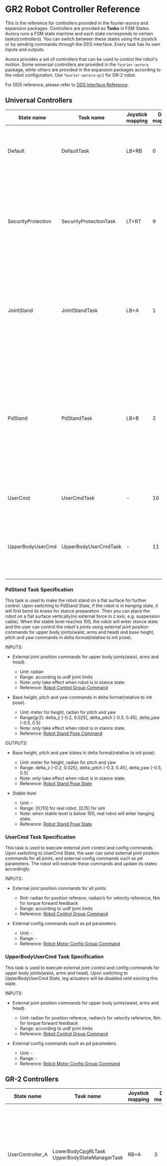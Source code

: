 # GR2 Robot Controller Reference

This is the reference for controllers provided in the fourier-aurora and expansion packages. Controllers are provided as **Tasks** in FSM States. Aurora runs a FSM state machine and each state corresponds to certain tasks(controllers). You can switch between these states using the joystick or by sending commands through the DDS interface. Every task has its own inputs and outputs.

Aurora provides a set of controllers that can be used to control the robot's motion. Some universal controllers are provided in the `fourier-aurora` package, while others are provided in the expansion packages according to the robot configuration. Use `fourier-aurora-gr2` for GR-2 robot.

For DDS reference, please refer to [DDS Interface Reference](../aurora_dds_reference_EN.md).

## Universal Controllers

State name | Task name | Joystick mapping | DDS mapping | Description
-----------|-----------|------------------|------------|------------
Default | DefaultTask | LB+RB | 0 | Default state, do nothing, used as the default state after starting the FSM.
SecurityProtection | SecurityProtectionTask | LT+RT | 9 | Safety state, stops all actuators for emergency situations. Will reactivate the actuators when exiting this state.
JointStand | JointStandTask | LB+A | 1 | All actuators move to zero position. Used to check if all actuator joints are working properly and zero calibrations are done.
PdStand | PdStandTask | LB+B | 2 | Robot stand on flat surface, supports external joint position commands for upper body joints(waist, arms and head) and stand pose adjustment including base height, pitch and yaw.
UserCmd | UserCmdTask | - | 10 | Excute external joint control and config commands.
UpperBodyUserCmd | UpperBodyUserCmdTask | - | 11 | Excute external joint control and config commands for upper body joints(waist, arms and head).

### PdStand Task Specification

This task is used to make the robot stand on a flat surface for further control. Upon switching to PdStand State, if the robot is in hanging state, it will first bend its knees for stance preparation. Then you can place the robot on a flat surface vertically(no external force in z axis, e.g. suspension cable). When the stable level reaches 100, the robot will enter stance state and the user can control the robot's joints using external joint position commands for upper body joints(waist, arms and head) and base height, pitch and yaw commands in delta format(relative to init pose).

INPUTS:

- External joint position commands for upper body joints(waist, arms and head).
  - Unit: radian
  - Range: according to urdf joint limits
  - Note: only take effect when robot is in stance state.
  - Reference: [Robot Control Group Command](../aurora_dds_reference_EN.md#robot-control-group-command)

- Base height, pitch and yaw commands in delta format(relative to init pose).
  - Unit: meter for height, radian for pitch and yaw
  - Range(gr2): delta_z [-0.2, 0.025], delta_pitch [-0.3, 0.45], delta_yaw [-0.5, 0.5]
  - Note: only take effect when robot is in stance state.
  - Reference: [Robot Stand Pose Command](../aurora_dds_reference_EN.md#robot-stand-pose-command)

OUTPUTS:

- Base height, pitch and yaw states in delta format(relative to init pose).
  - Unit: meter for height, radian for pitch and yaw
  - Range: delta_z [-0.2, 0.025], delta_pitch [-0.3, 0.45], delta_yaw [-0.5, 0.5]
  - Note: only take effect when robot is in stance state.
  - Reference: [Robot Stand Pose State](../aurora_dds_reference_EN.md#robot-stand-pose-state)

- Stable level
  - Unit: -
  - Range: [0,110] for real robot, [0,15] for sim
  - Note: when stable level is below 100, real robot will enter hanging state.
  - Reference: [Robot Stand Pose State](../aurora_dds_reference_EN.md#robot-stand-pose-state)

### UserCmd Task Specification

This task is used to execute external joint control and config commands. Upon switching to UserCmd State, the user can send external joint position commands for all joints, and external config commands such as pd parameters. The robot will execute these commands and update its states accordingly.

INPUTS:

- External joint position commands for all joints.
  - Rnit: radian for position referece, radian/s for velocity reference, Nm for torque forward feedback
  - Range: according to urdf joint limits
  - Reference: [Robot Control Group Command](../aurora_dds_reference_EN.md#robot-control-group-command)

- External config commands such as pd parameters.
  - Unit: -
  - Range: -
  - Reference: [Robot Motor Config Group Command](../aurora_dds_reference_EN.md#robot-motor-config-group-command)

### UpperBodyUserCmd Task Specification

This task is used to execute external joint control and config commands for upper body joints(waist, arms and head). Upon switching to UpperBodyUserCmd State, leg actuators will be disabled until exicting this state.

INPUTS:

- External joint position commands for upper body joints(waist, arms and head).
  - Unit: radian for position referece, radian/s for velocity reference, Nm for torque forward feedback
  - Range: according to urdf joint limits
  - Reference: [Robot Control Group Command](../aurora_dds_reference_EN.md#robot-control-group-command)

- External config commands such as pd parameters.
  - Unit: -
  - Range: -
  - Reference: [Robot Motor Config Group Command](../aurora_dds_reference_EN.md#robot-motor-config-group-command)

## GR-2 Controllers

State name | Task name | Joystick mapping | DDS mapping | Description
-----------|-----------|------------------|-------------|------------
UserController_A | LowerBodyCpgRLTask UpperBodyStateManagerTask | RB+A | 3 | Straight Leg RL policy walking, receives external velocity commands(vx, vy, vyaw), supports external joint control commands for upper body joints(waist, arms, head and hands)
<!-- UserController_B | LowerBodyWBCLowerTask UpperBodyStateManagerTask| LB+B | 4 | Agile RL policy walking, receives external velocity commands(vx, vy, vyaw) and stand pose adjustment including base height and pitch, supports external joint control commands for upper body joints(waist, arms, head and hands) -->

### LowerBodyCpgRLTask Specification

This task is used to control the lower body joints(hips, knees, and ankles) using policy, enabling the robot to walk. It is recommand to swtich to pd stand state first to ensure the robot is standing on a flat surface. Upon switching to LowerBodyCpgRLTask, the robot will execute CPG policy to control the lower body joints.

INPUTS:

- Velocity commands (vx, vy, vyaw).
  - Unit: m/s for vx and vy, radian/s for vyaw
  - Range: vx [-0.5, 0.75], vy [-0.5, 0.5], vyaw [-1.0, 1.0]
  - Reference: [Velocity commands](../aurora_dds_reference_EN.md#velocity-command)

<!-- ### LowerBodyWBCLowerask Specification

This task is used to control the lower body joints(hips, knees, and ankles) using policy, enabling the robot to walk. It is recommand to swtich to pd stand state first to ensure the robot is standing on a flat surface. Upon switching to LowerBodyWBCLowerask State, the robot will execute WBC Lower policy to control the lower body joints.

INPUTS:

- Velocity commands (vx, vy, vyaw).
  - unit: m/s for vx and vy, radian/s for vyaw
  - range: according to robot capability -->

### UpperBodyStateManagerTask Specification

This task is used to manage the upper body joints(waist, arms and head). It is usually used in combination with a lower body controller. Upon switching to UpperBodyStateManagerTask State, the robot will execute a state machine to manage the upper body joints. The initial state is "default". User can switch to other states to make arms swing or receive external joint control commands for upper body joints(waist, arms and head). **Now it is recommended to use pd stand for standing upper body control for stability.**

INPUTS:

- Upper body state change commands.
  - Unit: -
  - Range: 0 default, 1 lower-upper linkage, 2 remote ctrl
  - Reference: [Upper Body FSM State Change Command](../aurora_dds_reference_EN.md#upper-body-fsm-state-change-command)

- External joint position commands for upper body joints(waist, arms and head).
  - Unit: radian for position referece, radian/s for velocity reference, Nm for torque forward feedback
  - Range: according to urdf joint limits
  - Note: only take effect when upper body state is "remote ctrl".
  - Reference: [Robot Control Group Command](../aurora_dds_reference_EN.md#robot-control-group-command)
  